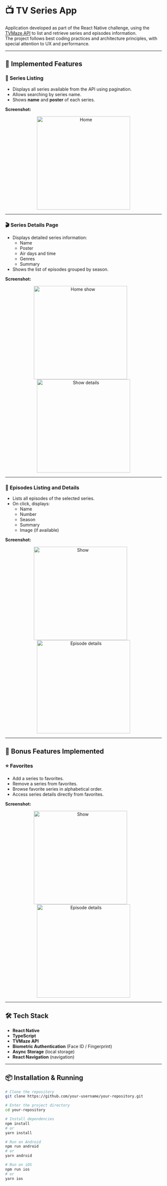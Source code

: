 # 📺 TV Series App

Application developed as part of the React Native challenge, using the [TVMaze API](https://www.tvmaze.com/api) to list and retrieve series and episodes information.  
The project follows best coding practices and architecture principles, with special attention to UX and performance.

---

## 🚀 Implemented Features

### 📃 Series Listing
- Displays all series available from the API using pagination.
- Allows searching by series name.
- Shows **name** and **poster** of each series.

**Screenshot:**
<p align="center">
  <img src="docs/screenshots/home.png" alt="Home" width="300"/>
</p>

---

### 🎬 Series Details Page
- Displays detailed series information:
    - Name
    - Poster
    - Air days and time
    - Genres
    - Summary
- Shows the list of episodes grouped by season.

**Screenshot:**
<p align="center">
  <img src="docs/screenshots/show_view.png" alt="Home show" width="300" style="margin-right: 20px;"/>
  <img src="docs/screenshots/show_episodes.png" alt="Show details" width="300"/>
</p>

---

### 📑 Episodes Listing and Details
- Lists all episodes of the selected series.
- On click, displays:
    - Name
    - Number
    - Season
    - Summary
    - Image (if available)

**Screenshot:**

<p align="center">
  <img src="docs/screenshots/show_episodes.png" alt="Show" width="300" style="margin-right: 20px;"/>
  <img src="docs/screenshots/episode_view.png" alt="Episode details" width="300"/>
</p>

---

## 💎 Bonus Features Implemented

### ⭐ Favorites
- Add a series to favorites.
- Remove a series from favorites.
- Browse favorite series in alphabetical order.
- Access series details directly from favorites.

**Screenshot:**
<p align="center">
  <img src="docs/screenshots/favorites.png" alt="Show" width="300" style="margin-right: 20px;"/>
  <img src="docs/screenshots/favorites_2.png" alt="Episode details" width="300"/>
</p>

---

## 🛠️ Tech Stack
- **React Native**
- **TypeScript**
- **TVMaze API**
- **Biometric Authentication** (Face ID / Fingerprint)
- **Async Storage** (local storage)
- **React Navigation** (navigation)

---

## 📦 Installation & Running

```bash
# Clone the repository
git clone https://github.com/your-username/your-repository.git

# Enter the project directory
cd your-repository

# Install dependencies
npm install
# or
yarn install

# Run on Android
npm run android
# or
yarn android

# Run on iOS
npm run ios
# or
yarn ios
